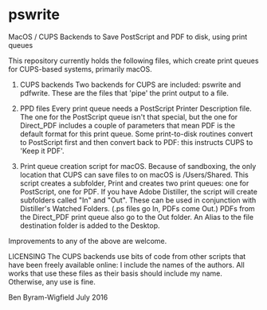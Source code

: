 # pswrite
MacOS / CUPS Backends to Save PostScript and PDF to disk, using print queues

This repository currently holds the following files, which create print queues for CUPS-based systems, primarily macOS.

1. CUPS backends
Two backends for CUPS are included: pswrite and pdfwrite. These are the files that 'pipe' the print output to a file.

2. PPD files
Every print queue needs a PostScript Printer Description file. The one for the PostScript queue isn't that special, but the one for Direct_PDF includes a couple of parameters that mean PDF is the default format for this print queue. Some print-to-disk routines convert to PostScript first and then convert back to PDF: this instructs CUPS to 'Keep it PDF'.

3. Print queue creation script for macOS.
Because of sandboxing, the only location that CUPS can save files to on macOS is /Users/Shared. This script creates a subfolder, Print and creates two print queues: one for PostScript, one for PDF. 
If you have Adobe Distiller, the script will create subfolders called "In" and "Out". These can be used in conjunction with Distiller's Watched Folders. (.ps files go In, PDFs come Out.) PDFs from the Direct_PDF print queue also go to the Out folder. An Alias to the file destination folder is added to the Desktop.

Improvements to any of the above are welcome.

LICENSING
The CUPS backends use bits of code from other scripts that have been freely available online: I include the names of the authors. All works that use these files as their basis should include my name. Otherwise, any use is fine.

Ben Byram-Wigfield
July 2016
